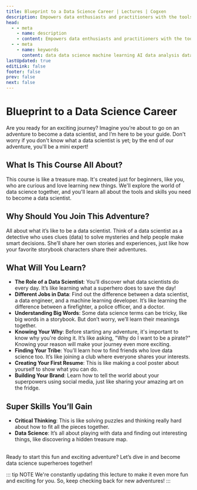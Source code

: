 ```yaml
---
title: Blueprint to a Data Science Career | Lectures | Cogxen
description: Empowers data enthusiasts and practitioners with the tools and knowledge to unlock the potential of data.
head:
  - - meta
    - name: description
    - content: Empowers data enthusiasts and practitioners with the tools and knowledge to unlock the potential of data.
  - - meta
    - name: keywords
      content: data data science machine learning AI data analysis data-driven data enthusiasts data practitioners
lastUpdated: true
editLink: false
footer: false
prev: false
next: false
---
```


# Blueprint to a Data Science Career

Are you ready for an exciting journey? Imagine you’re about to go on an adventure to become a data scientist, and I’m here to be your guide. Don't worry if you don't know what a data scientist is yet; by the end of our adventure, you'll be a mini expert!

## What Is This Course All About?

This course is like a treasure map. It's created just for beginners, like you, who are curious and love learning new things. We'll explore the world of data science together, and you'll learn all about the tools and skills you need to become a data scientist.

## Why Should You Join This Adventure?

All about what it’s like to be a data scientist. Think of a data scientist as a detective who uses clues (data) to solve mysteries and help people make smart decisions. She’ll share her own stories and experiences, just like how your favorite storybook characters share their adventures.

## What Will You Learn?

- **The Role of a Data Scientist**: You’ll discover what data scientists do every day. It’s like learning what a superhero does to save the day!
- **Different Jobs in Data**: Find out the difference between a data scientist, a data engineer, and a machine learning developer. It’s like learning the difference between a firefighter, a police officer, and a doctor.
- **Understanding Big Words**: Some data science terms can be tricky, like big words in a storybook. But don’t worry, we’ll learn their meanings together.
- **Knowing Your Why**: Before starting any adventure, it's important to know why you're doing it. It’s like asking, "Why do I want to be a pirate?" Knowing your reason will make your journey even more exciting.
- **Finding Your Tribe**: You’ll learn how to find friends who love data science too. It’s like joining a club where everyone shares your interests.
- **Creating Your First Resume**: This is like making a cool poster about yourself to show what you can do.
- **Building Your Brand**: Learn how to tell the world about your superpowers using social media, just like sharing your amazing art on the fridge.

## Super Skills You’ll Gain

- **Critical Thinking**: This is like solving puzzles and thinking really hard about how to fit all the pieces together.
- **Data Science**: It’s all about playing with data and finding out interesting things, like discovering a hidden treasure map.

<br />
Ready to start this fun and exciting adventure? Let’s dive in and become data science superheroes together!

<br />

::: tip NOTE
We're constantly updating this lecture to make it even more fun and exciting for you. So, keep checking back for new adventures!
:::
